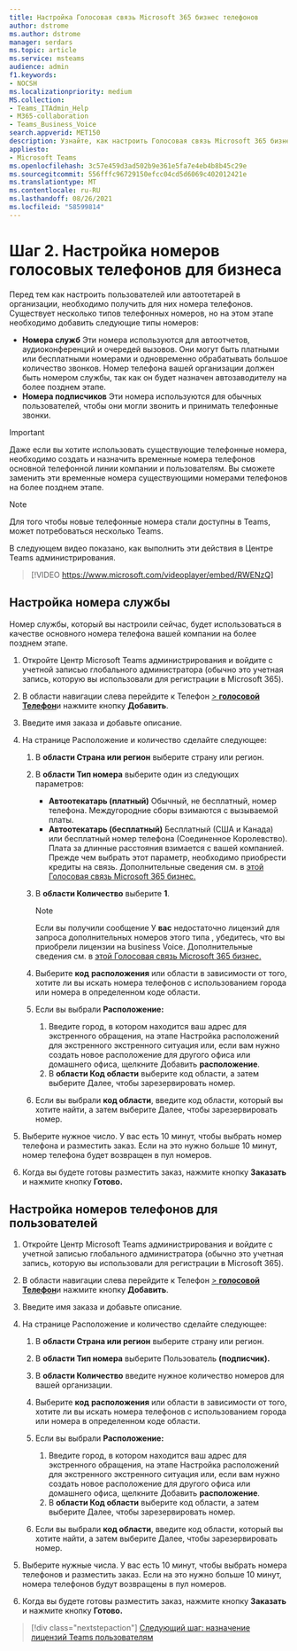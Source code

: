 ```yaml
---
title: Настройка Голосовая связь Microsoft 365 бизнес телефонов
author: dstrome
ms.author: dstrome
manager: serdars
ms.topic: article
ms.service: msteams
audience: admin
f1.keywords:
- NOCSH
ms.localizationpriority: medium
MS.collection:
- Teams_ITAdmin_Help
- M365-collaboration
- Teams_Business_Voice
search.appverid: MET150
description: Узнайте, как настроить Голосовая связь Microsoft 365 бизнес для пользователей и служб в организации.
appliesto:
- Microsoft Teams
ms.openlocfilehash: 3c57e459d3ad502b9e361e5fa7e4eb4b8b45c29e
ms.sourcegitcommit: 556fffc96729150efcc04cd5d6069c402012421e
ms.translationtype: MT
ms.contentlocale: ru-RU
ms.lasthandoff: 08/26/2021
ms.locfileid: "58599814"
---
```

# <a name="step-2-set-up-business-voice-phone-numbers"></a>Шаг 2. Настройка номеров голосовых телефонов для бизнеса

Перед тем как настроить пользователей или автоотетарей в организации, необходимо получить для них номера телефонов. Существует несколько типов телефонных номеров, но на этом этапе необходимо добавить следующие типы номеров:

- **Номера служб** Эти номера используются для автоотчетов, аудиоконференций и очередей вызовов. Они могут быть платными или бесплатными номерами и одновременно обрабатывать большое количество звонков. Номер телефона вашей организации должен быть номером службы, так как он будет назначен автозаводителу на более позднем этапе.
- **Номера подписчиков** Эти номера используются для обычных пользователей, чтобы они могли звонить и принимать телефонные звонки.

> [!IMPORTANT]
> Даже если вы хотите использовать существующие телефонные номера, необходимо создать и назначить временные номера телефонов основной телефонной линии компании и пользователям. Вы сможете заменить эти временные номера существующими номерами телефонов на более позднем этапе.

> [!NOTE]
> Для того чтобы новые телефонные номера стали доступны в Teams, может потребоваться несколько Teams.

В следующем видео показано, как выполнить эти действия в Центре Teams администрирования.

> [!VIDEO https://www.microsoft.com/videoplayer/embed/RWENzQ]

## <a name="set-up-a-service-number"></a>Настройка номера службы

Номер службы, который вы настроили сейчас, будет использоваться в качестве основного номера телефона вашей компании на более позднем этапе.

1. Откройте Центр Microsoft Teams администрирования и войдите с учетной записью глобального администратора (обычно это учетная запись, которую вы использовали для регистрации в Microsoft 365).
2. В области навигации слева перейдите к Телефон <a href="https://admin.teams.microsoft.com/phone-numbers" target="_blank">   >  **голосовой Телефон**</a>и нажмите кнопку **Добавить**.
3. Введите имя заказа и добавьте описание.
4. На странице Расположение и количество сделайте следующее:
    1. В **области Страна или регион** выберите страну или регион.
    2. В **области Тип номера** выберите один из следующих параметров:

        - **Автоотекатарь (платный)** Обычный, не бесплатный, номер телефона. Междугородние сборы взимаются с вызываемой платы.
        - **Автоотекатарь (бесплатный)** Бесплатный (США и Канада) или бесплатный номер телефона (Соединенное Королевство). Плата за длинные расстояния взимается с вашей компанией. Прежде чем выбрать этот параметр, необходимо приобрести кредиты на связь. Дополнительные сведения см. в [этой Голосовая связь Microsoft 365 бизнес.](what-to-buy.md)

    3. В **области Количество** выберите **1**.
        > [!NOTE]
        > Если вы получили сообщение У **вас** недостаточно лицензий для запроса дополнительных номеров этого типа , убедитесь, что вы приобрели лицензии на business Voice. Дополнительные сведения см. в [этой Голосовая связь Microsoft 365 бизнес.](what-to-buy.md)
    4. Выберите **код** **расположения** или области в зависимости от того, хотите ли вы искать номера телефонов с использованием города или номера в определенном коде области.
    5. Если вы выбрали **Расположение:**

        1. Введите город, в котором находится ваш [](set-up-emergency-locations.md) адрес для экстренного обращения, на этапе Настройка расположений для экстренного экстренного ситуация или, если вам нужно создать новое расположение для другого офиса или домашнего офиса, щелкните Добавить **расположение**.
        2. В **области Код области** выберите код области, а затем выберите Далее, чтобы зарезервировать номер. 

    6. Если вы выбрали **код области**, введите код области, который вы хотите найти, а затем выберите Далее, чтобы зарезервировать номер. 

5. Выберите нужное число. У вас есть 10 минут, чтобы выбрать номер телефона и разместить заказ. Если на это нужно больше 10 минут, номер телефона будет возвращен в пул номеров.
6. Когда вы будете готовы разместить заказ, нажмите кнопку **Заказать** и нажмите кнопку **Готово.**

## <a name="set-up-phone-numbers-for-your-users"></a>Настройка номеров телефонов для пользователей

1. Откройте Центр Microsoft Teams администрирования и войдите с учетной записью глобального администратора (обычно это учетная запись, которую вы использовали для регистрации в Microsoft 365).
2. В области навигации слева перейдите к Телефон <a href="https://admin.teams.microsoft.com/phone-numbers" target="_blank">   >  **голосовой Телефон**</a>и нажмите кнопку **Добавить**.
3. Введите имя заказа и добавьте описание.
4. На странице Расположение и количество сделайте следующее:

    1. В **области Страна или регион** выберите страну или регион.
    2. В **области Тип номера** выберите Пользователь **(подписчик).**
    3. В **области Количество** введите нужное количество номеров для вашей организации.
    4. Выберите **код** **расположения** или области в зависимости от того, хотите ли вы искать номера телефонов с использованием города или номера в определенном коде области.
    5. Если вы выбрали **Расположение:**

        1. Введите город, в котором находится ваш [](set-up-emergency-locations.md) адрес для экстренного обращения, на этапе Настройка расположений для экстренного экстренного ситуация или, если вам нужно создать новое расположение для другого офиса или домашнего офиса, щелкните Добавить **расположение**.
        2. В **области Код области** выберите код области, а затем выберите Далее, чтобы зарезервировать номер. 

    6. Если вы выбрали **код области**, введите код области, который вы хотите найти, а затем выберите Далее, чтобы зарезервировать номер. 
5. Выберите нужные числа. У вас есть 10 минут, чтобы выбрать номера телефонов и разместить заказ. Если на это нужно больше 10 минут, номера телефонов будут возвращены в пул номеров.
6. Когда вы будете готовы разместить заказ, нажмите кнопку **Заказать** и нажмите кнопку **Готово.**

> [!div class="nextstepaction"]
> [Следующий шаг: назначение лицензий Teams пользователям](set-up-licenses.md)
